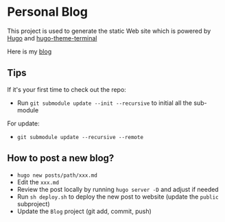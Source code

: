 # Personal Blog

This project is used to generate the static Web site which is powered by [Hugo](https://gohugo.io/) and [hugo-theme-terminal](https://github.com/panr/hugo-theme-terminal)

Here is my [blog](https://jinying-che.github.io/)

## Tips
If it's your first time to check out the repo:
- Run `git submodule update --init --recursive` to initial all the sub-module

For update:
- `git submodule update --recursive --remote` 

## How to post a new blog?
- `hugo new posts/path/xxx.md`
- Edit the `xxx.md` 
- Review the post locally by running `hugo server -D` and adjust if needed
- Run `sh deploy.sh` to deploy the new post to website (update the `public` subproject)
- Update the `Blog` project (git add, commit, push)

